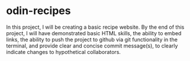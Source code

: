 # odin-recipes

In this project, I will be creating a basic recipe website. By the end of this project, I will have demonstrated basic HTML skills, the ability to embed links, the ability to push the project to github via git functionality in the terminal, and provide clear and concise commit message(s), to clearly indicate changes to hypothetical collaborators.

